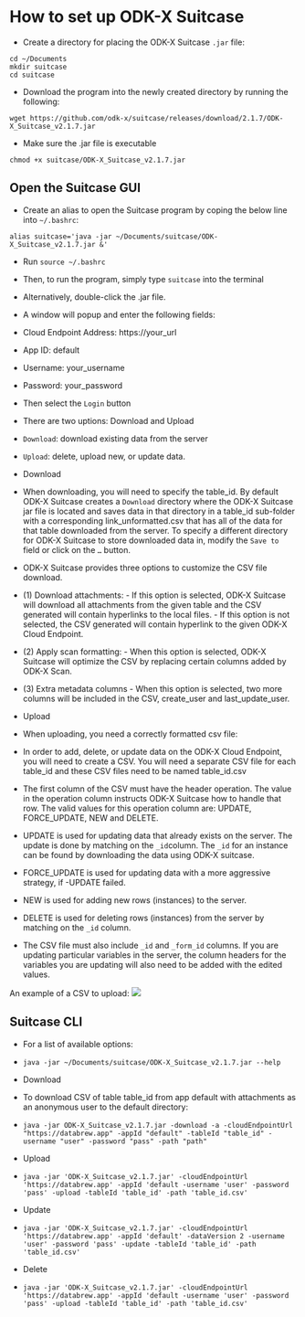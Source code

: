 # How to set up ODK-X Suitcase

- Create a directory for placing the ODK-X Suitcase `.jar` file:

```
cd ~/Documents
mkdir suitcase
cd suitcase
```

- Download the program into the newly created directory by running the following:
```
wget https://github.com/odk-x/suitcase/releases/download/2.1.7/ODK-X_Suitcase_v2.1.7.jar
```

- Make sure the .jar file is executable
```
chmod +x suitcase/ODK-X_Suitcase_v2.1.7.jar
```

## Open the Suitcase GUI

- Create an alias to open the Suitcase program by coping the below line into `~/.bashrc`:
```
alias suitcase='java -jar ~/Documents/suitcase/ODK-X_Suitcase_v2.1.7.jar &'
```
- Run `source ~/.bashrc`
- Then, to run the program, simply type `suitcase` into the terminal
- Alternatively, double-click the .jar file.
 - A window will popup and enter the following fields:
 - Cloud Endpoint Address: https://your_url
 - App ID: default
 - Username: your_username
 - Password: your_password
- Then select the `Login` button

- There are two uptions: Download and Upload
 - `Download`: download existing data from the server
 - `Upload`: delete, upload new, or update data.

 - Download 
  - When downloading, you will need to specify the table_id. By default ODK-X Suitcase creates a `Download` directory where the ODK-X Suitcase jar file is located and saves data in that directory in a table_id sub-folder with a corresponding link_unformatted.csv that has all of the data for that table downloaded from the server. To specify a different directory for ODK-X Suitcase to store downloaded data in, modify the `Save to` field or click on the `…` button.
  - ODK-X Suitcase provides three options to customize the CSV file download.
   - (1) Download attachments:
    - If this option is selected, ODK-X Suitcase will download all attachments from the given table and the CSV generated will contain hyperlinks to the local files.
    - If this option is not selected, the CSV generated will contain hyperlink to the given ODK-X Cloud Endpoint.
   - (2) Apply scan formatting:
    - When this option is selected, ODK-X Suitcase will optimize the CSV by replacing certain columns added by ODK-X Scan.
   - (3) Extra metadata columns
    - When this option is selected, two more columns will be included in the CSV, create_user and last_update_user.

 - Upload
 - When uploading, you need a correctly formatted csv file:
  - In order to add, delete, or update data on the ODK-X Cloud Endpoint, you will need to create a CSV. You will need a separate CSV file for each table_id and these CSV files need to be named table_id.csv
  - The first column of the CSV must have the header operation. The value in the operation column instructs ODK-X Suitcase how to handle that row. The valid values for this operation column are: UPDATE, FORCE_UPDATE, NEW and DELETE.
   - UPDATE is used for updating data that already exists on the server. The update is done by matching on the `_id`column. The `_id` for an instance can be found by downloading the data using ODK-X suitcase.
   - FORCE_UPDATE is used for updating data with a more aggressive strategy, if -UPDATE failed.
   - NEW is used for adding new rows (instances) to the server.
   - DELETE is used for deleting rows (instances) from the server by matching on the `_id` column.
  - The CSV file must also include `_id` and `_form_id` columns. If you are updating particular variables in the server, the column headers for the variables you are updating will also need to be added with the edited values.

An example of a CSV to upload:
![](img/example_spread_sheet.png)





## Suitcase CLI

- For a list of available options:
 - `java -jar ~/Documents/suitcase/ODK-X_Suitcase_v2.1.7.jar --help`

- Download
 - To download CSV of table table_id from app default with attachments as an anonymous user to the default directory: 
 - `java -jar ODK-X_Suitcase_v2.1.7.jar -download -a -cloudEndpointUrl "https://databrew.app" -appId "default" -tableId "table_id" -username "user" -password "pass" -path "path"`

- Upload
 - `java -jar 'ODK-X_Suitcase_v2.1.7.jar' -cloudEndpointUrl 'https://databrew.app' -appId 'default -username 'user' -password 'pass' -upload -tableId 'table_id' -path 'table_id.csv'`

- Update
 - `java -jar 'ODK-X_Suitcase_v2.1.7.jar' -cloudEndpointUrl 'https://databrew.app' -appId 'default' -dataVersion 2 -username 'user' -password 'pass' -update -tableId 'table_id' -path 'table_id.csv'`

- Delete
 - `java -jar 'ODK-X_Suitcase_v2.1.7.jar' -cloudEndpointUrl 'https://databrew.app' -appId 'default -username 'user' -password 'pass' -upload -tableId 'table_id' -path 'table_id.csv'`